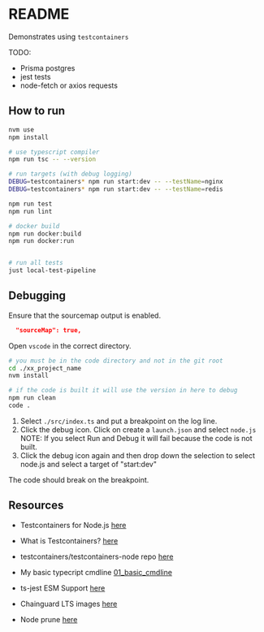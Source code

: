 # README

Demonstrates using `testcontainers`

TODO:

* Prisma postgres
* jest tests
* node-fetch or axios requests

## How to run

```sh
nvm use
npm install

# use typescript compiler
npm run tsc -- --version  

# run targets (with debug logging)
DEBUG=testcontainers* npm run start:dev -- --testName=nginx 
DEBUG=testcontainers* npm run start:dev -- --testName=redis

npm run test
npm run lint

# docker build
npm run docker:build
npm run docker:run


# run all tests
just local-test-pipeline
```

## Debugging

Ensure that the sourcemap output is enabled.  

```json
  "sourceMap": true,  
```

Open `vscode` in the correct directory.  

```sh
# you must be in the code directory and not in the git root
cd ./xx_project_name
nvm install

# if the code is built it will use the version in here to debug
npm run clean
code .
```

1. Select `./src/index.ts` and put a breakpoint on the log line.  
2. Click the debug icon. Click on create a `launch.json` and select `node.js` NOTE: If you select Run and Debug it will fail because the code is not built.  
3. Click the debug icon again and then drop down the selection to select node.js and select a target of "start:dev"

The code should break on the breakpoint.  

## Resources

* Testcontainers for Node.js [here](https://node.testcontainers.org/)
* What is Testcontainers? [here](https://testcontainers.com/getting-started/)
* testcontainers/testcontainers-node repo [here](https://github.com/testcontainers/testcontainers-node)

* My basic typecript cmdline [01_basic_cmdline](https://github.com/chrisguest75/typescript_examples/tree/master/01_basic_cmdline)
* ts-jest ESM Support [here](https://kulshekhar.github.io/ts-jest/docs/guides/esm-support/#support-mts-extension)  

* Chainguard LTS images [here](https://images.chainguard.dev/directory/image/node-lts/versions)
* Node prune [here](https://github.com/tj/node-prune/tree/master)  


